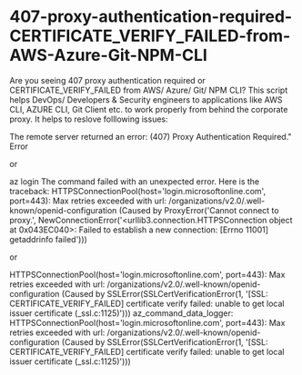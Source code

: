 # 407-proxy-authentication-required-CERTIFICATE_VERIFY_FAILED-from-AWS-Azure-Git-NPM-CLI

Are you seeing 407 proxy authentication required or CERTIFICATE_VERIFY_FAILED from AWS/ Azure/ Git/ NPM CLI? This script helps DevOps/ Developers & Security engineers to applications like AWS CLI, AZURE CLI, Git Client etc. to work properly from behind the corporate proxy.
It helps to reslove folllowing issues:

The remote server returned an error: (407) Proxy Authentication Required." Error 

or

az login The command failed with an unexpected error. Here is the traceback: HTTPSConnectionPool(host='login.microsoftonline.com', port=443): Max retries exceeded with url: /organizations/v2.0/.well-known/openid-configuration (Caused by ProxyError('Cannot connect to proxy.', NewConnectionError('<urllib3.connection.HTTPSConnection object at 0x043EC040>: Failed to establish a new connection: [Errno 11001] getaddrinfo failed')))

or

HTTPSConnectionPool(host='login.microsoftonline.com', port=443): Max retries exceeded with url: /organizations/v2.0/.well-known/openid-configuration (Caused by SSLError(SSLCertVerificationError(1, '[SSL: CERTIFICATE_VERIFY_FAILED] certificate verify failed: unable to get local issuer certificate (_ssl.c:1125)'))) az_command_data_logger: HTTPSConnectionPool(host='login.microsoftonline.com', port=443): Max retries exceeded with url: /organizations/v2.0/.well-known/openid-configuration (Caused by SSLError(SSLCertVerificationError(1, '[SSL: CERTIFICATE_VERIFY_FAILED] certificate verify failed: unable to get local issuer certificate (_ssl.c:1125)')))
